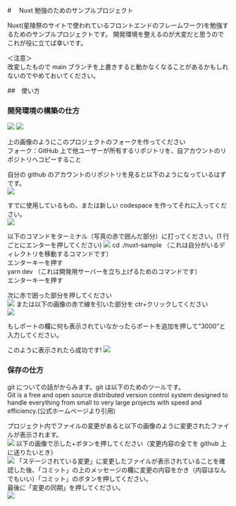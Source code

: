 #　 Nuxt 勉強のためのサンプルプロジェクト

Nuxt(星陵祭のサイトで使われているフロントエンドのフレームワーク)を勉強するためのサンプルプロジェクトです。
開発環境を整えるのが大変だと思うのでこれが役に立てば幸いです。<br />

＜注意＞ <br />
改変したもので main ブランチを上書きすると動かなくなることがあるかもしれないのでやめておいてください。<br />

##　使い方

### 開発環境の構築の仕方

![](/images/create_new_fork.png)
![](/images/fork_create_fork.png)

上の画像のようにこのプロジェクトのフォークを作ってください <br/>
フォーク：GitHub 上で他ユーザーが所有するリポジトリを、自アカウントのリポジトリへコピーすること <br />

自分の github のアカウントのリポジトリを見ると以下のようになっているはずです。<br />
![](/images/repository.png)

すでに使用しているもの、または新しい codespace を作ってそれに入ってください。<br/>
![](/images/codespace.png)

以下のコマンドをターミナル（写真の赤で囲んだ部分）に打ってください。(1 行ごとにエンターを押してください)
![](/images/explanation1.png)
cd ./nuxt-sample （これは自分がいるディレクトリを移動するコマンドです）<br/>
エンターキーを押す <br/>
yarn dev （これは開発用サーバーを立ち上げるためのコマンドです）<br/>
エンターキーを押す <br/>

次に赤で囲った部分を押してください<br/>
![](/images/explanation2.png)
または以下の画像の赤で線を引いた部分を ctr+クリックしてください<br/>
![](/images/port.png)

もしポートの欄に何も表示されていなかったらポートを追加を押して"3000"と入力してください。<br/>

このように表示されたら成功です!
![](/images/explanation3.png)

### 保存の仕方

git についての話がからみます。git は以下のためのツールです。<br/>
Git is a free and open source distributed version control system designed to handle everything from small to very large projects with speed and efficiency.(公式ホームページより引用)<br/>

プロジェクト内でファイルの変更があると以下の画像のように変更されたファイルが表示されます。<br/>
![](/images/changed_files.png)
以下の画像で示した+ボタンを押してください（変更内容の全てを github 上に送りたいとき）<br/>
![](/images/stage_changed_files.png)
「ステージされている変更」に変更したファイルが表示されていることを確認した後、「コミット」の上のメッセージの欄に変更の内容をかき（内容はなんでもいい）「コミット」のボタンを押してください。<br/>
最後に「変更の同期」を押してください。<br/>
![](/images/connect.png)
